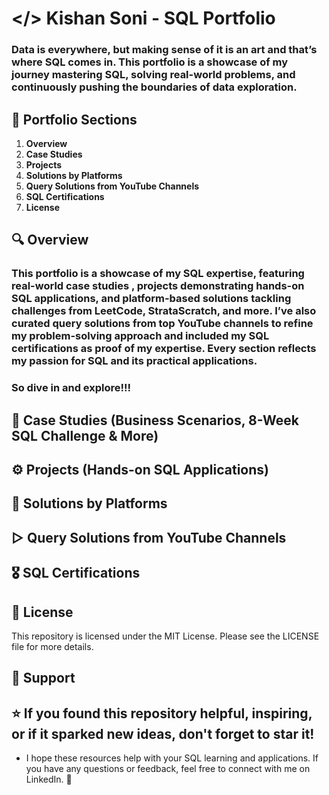 # </>  Kishan Soni - SQL Portfolio

### Data is everywhere, but making sense of it is an art and that’s where SQL comes in. This portfolio is a showcase of my journey mastering SQL, solving real-world problems, and continuously pushing the boundaries of data exploration.


## 📌 Portfolio Sections  

1. **Overview**  
2. **Case Studies**  
3. **Projects**  
4. **Solutions by Platforms**  
5. **Query Solutions from YouTube Channels**  
6. **SQL Certifications**
7. **License**

## 🔍 Overview  

### This portfolio is a showcase of my SQL expertise, featuring real-world **case studies** , **projects** demonstrating hands-on SQL applications, and **platform-based solutions** tackling challenges from LeetCode, StrataScratch, and more. I’ve also curated **query solutions from top YouTube channels** to refine my problem-solving approach and included my **SQL certifications** as proof of my expertise. Every section reflects my passion for SQL and its practical applications.
### So dive in and explore!!!  

## 🧠 Case Studies (Business Scenarios, 8-Week SQL Challenge & More)  

## ⚙️  Projects (Hands-on SQL Applications)

## 🧩 Solutions by Platforms

## ▷  Query Solutions from YouTube Channels

## 🎖️ SQL Certifications 

## 📃 License 
This repository is licensed under the MIT License. Please see the LICENSE file for more details.

## 🤝 Support
## ⭐ If you found this repository helpful, inspiring, or if it sparked new ideas, don't forget to star it!
- I hope these resources help with your SQL learning and applications. If you have any questions or feedback, feel free to connect with me on LinkedIn. 🙌





